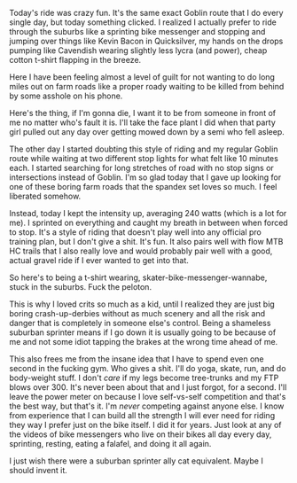 Today's ride was crazy fun. It's the same exact Goblin route that I do every single day, but today something clicked. I realized I actually prefer to ride through the suburbs like a sprinting bike messenger and stopping and jumping over things like Kevin Bacon in Quicksilver, my hands on the drops pumping like Cavendish wearing slightly less lycra (and power), cheap cotton t-shirt flapping in the breeze.

Here I have been feeling almost a level of guilt for not wanting to do long miles out on farm roads like a proper roady waiting to be killed from behind by some asshole on his phone. 

Here's the thing, if I'm gonna die, I want it to be from someone in front of me no matter who's fault it is. I'll take the face plant I did when that party girl pulled out any day over getting mowed down by a semi who fell asleep.

The other day I started doubting this style of riding and my regular Goblin route while waiting at two different stop lights for what felt like 10 minutes each. I started searching for long stretches of road with no stop signs or intersections instead of Goblin. I'm so glad today that I gave up looking for one of these boring farm roads that the spandex set loves so much. I feel liberated somehow.

Instead, today I kept the intensity up, averaging 240 watts (which is a lot for me). I sprinted on everything and caught my breath in between when forced to stop. It's a style of riding that doesn't play well into any official pro training plan, but I don't give a shit. It's fun. It also pairs well with flow MTB HC trails that I also really love and would probably pair well with a good, actual gravel ride if I ever wanted to get into that.

So here's to being a t-shirt wearing, skater-bike-messenger-wannabe, stuck in the suburbs. Fuck the peloton. 

This is why I loved crits so much as a kid, until I realized they are just big boring crash-up-derbies without as much scenery and all the risk and danger that is completely in someone else's control. Being a shameless suburban sprinter means if I go down it is usually going to be because of me and not some idiot tapping the brakes at the wrong time ahead of me.

This also frees me from the insane idea that I have to spend even one second in the fucking gym. Who gives a shit. I'll do yoga, skate, run, and do body-weight stuff. I don't _care_ if my legs become tree-trunks and my FTP blows over 300. It's never been about that and I just forgot, for a second. I'll leave the power meter on because I love self-vs-self competition and that's the best way, but that's it. I'm *never* competing against anyone else. I know from experience that I can build all the strength I will ever need for riding they way I prefer just on the bike itself. I did it for years. Just look at any of the videos of bike messengers who live on their bikes all day every day, sprinting, resting, eating a falafel, and doing it all again.

I just wish there were a suburban sprinter ally cat equivalent. Maybe I should invent it.




